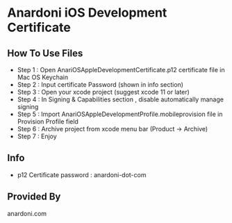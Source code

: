 # Anardoni iOS Development Certificate

## How To Use Files

- Step 1 : Open AnariOSAppleDevelopmentCertificate.p12 certificate file in Mac OS Keychain
- Step 2 : Input certificate Password (shown in info section)
- Step 3 : Open your xcode project (suggest xcode 11 or later)
- Step 4 : In Signing & Capabilities section , disable automatically manage signing
- Step 5 : Import AnariOSAppleDevelopmentProfile.mobileprovision file in Provision Profile field
- Step 6 : Archive project from xcode menu bar (Product -> Archive)
- Step 7 : Enjoy

## Info

- p12 Certificate password : anardoni-dot-com

## Provided By

anardoni.com
